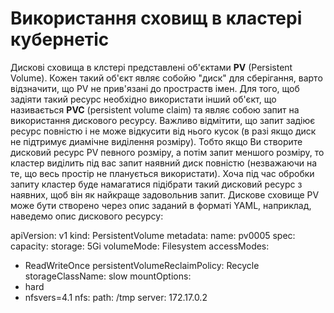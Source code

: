 #  Використання сховищ в кластері кубернетіс
Дискові сховища в клстері представлені об'єктами **PV** (Persistent Volume). Кожен такий об'єкт являє собойю "диск" для сберігання, варто відзначити, що PV не прив'язані до простраств імен. Для того, щоб задіяти такий ресурс необхідно використати інший об'єкт, що називається **PVC** (persistent volume claim) та являє собою запит на використання дискового ресурсу. Важливо відмітити, що запит задіює ресурс повністю і не може відкусити від нього кусок (в разі якщо диск не підтримує диамічне виділення розміру). Тобто якщо Ви створите дисковий ресурс PV певного розміру, а потім запит меншого розміру, то кластер виділить під вас запит наявний диск повністю (незважаючи на те, що весь простір не планується використати). Хоча під час обробки запиту кластер буде намагатися підібрати такий дисковий ресурс з наявних, щоб він як найкраще задовольнив запит.
Дискове сховище PV може бути створено через опис заданий в форматі YAML, наприклад, наведемо опис дискового ресурсу:

apiVersion: v1
kind: PersistentVolume
metadata:
  name: pv0005
spec:
  capacity:
   storage: 5Gi
  volumeMode: Filesystem
  accessModes:
   - ReadWriteOnce
  persistentVolumeReclaimPolicy: Recycle
  storageClassName: slow
  mountOptions:
   - hard
   - nfsvers=4.1
  nfs:
   path: /tmp
   server: 172.17.0.2


  

